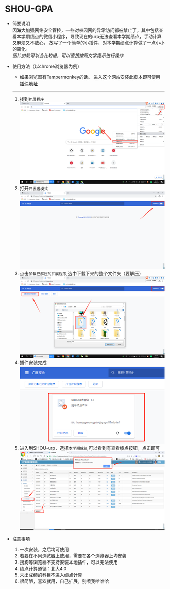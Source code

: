 # SHOU-GPA
* 简要说明  
因海大加强网络安全管控，一些对校园网的异常访问都被禁止了，其中包括查看本学期绩点的微信小程序，导致现在的urp无法查看本学期绩点，手动计算又麻烦又不放心，
故写了一个简单的小插件，对本学期绩点计算做了一点小小的简化。  
*图片加载可以会比较慢，可以直接按照文字提示进行操作*
* 使用方法（以chrome浏览器为例）
  * 如果浏览器有Tampermonkey的话。
  进入这个网站安装此脚本即可使用
  [插件地址](https://greasyfork.org/zh-CN/scripts/394729-%E4%B8%8A%E6%B5%B7%E6%B5%B7%E6%B4%8B%E5%A4%A7%E5%AD%A6%E7%BB%A9%E7%82%B9%E6%9F%A5%E8%AF%A2)
  ---
  1. 找到`扩展程序`
  ![img](/GPA-pic/1.png)
  2. 打开`开发者模式`
  ![img](/GPA-pic/2.png)
  3. 点击`加载已解压的扩展程序`,选中下载下来的整个文件夹（要解压）
  ![img](/GPA-pic/3.png)
  4. 插件安装完成
  ![img](/GPA-pic/4.png)
  5. 进入到SHOU-urp，选择`本学期成绩`,可以看到有查看绩点按钮，点击即可
  ![img](/GPA-pic/5.png)
  
* 注意事项
  1. 一次安装，之后均可使用
  2. 若要在不同浏览器上使用，需要在各个浏览器上均安装
  3. 搜狗等浏览器不支持安装本地插件，可以无法使用
  4. 绩点计算遵循：北大4.0
  5. 未出成绩的科目不进入绩点计算
  6. 很简陋，喜欢就用，自己扩展，别喷我哈哈哈
  
